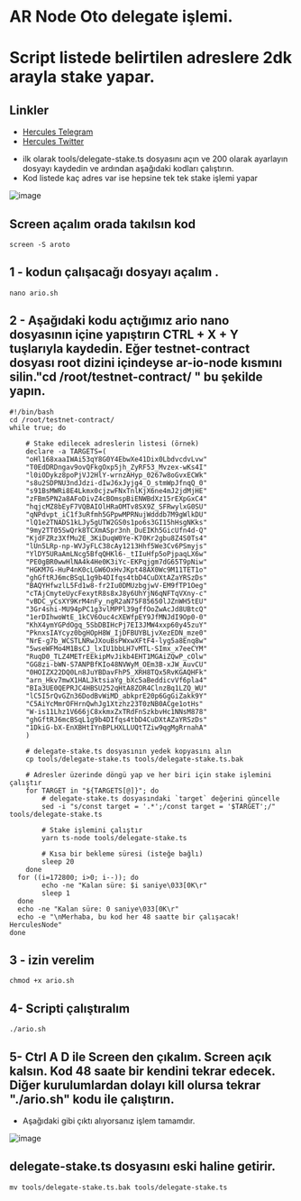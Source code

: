 # AR Node Oto delegate işlemi. 
# Script listede belirtilen adreslere 2dk arayla stake yapar.


## Linkler
 * [Hercules Telegram](https://t.me/HerculesNode)
 * [Hercules Twitter](https://twitter.com/Herculesnode)


- ilk olarak tools/delegate-stake.ts dosyasını açın ve 200 olarak ayarlayın dosyayı kaydedin ve ardından aşağıdaki kodları çalıştırın. 
- Kod listede kaç adres var ise hepsine tek tek stake işlemi yapar 

![image](https://github.com/HerculesNode/ario-delegate/assets/101635385/679ba253-8be7-4ae7-924d-3c8b397f4dcd)

## Screen açalım orada takılsın kod
```shell
screen -S aroto
```

## 1 - kodun çalışacağı dosyayı açalım .
```shell
nano ario.sh
```

## 2 - Aşağıdaki kodu açtığımız ario nano dosyasının içine yapıştırın CTRL + X + Y tuşlarıyla kaydedin. Eğer testnet-contract dosyası root dizini içindeyse ar-io-node kısmını silin."cd /root/testnet-contract/ " bu şekilde yapın.
```shell
#!/bin/bash
cd /root/testnet-contract/
while true; do

	# Stake edilecek adreslerin listesi (örnek)
	declare -a TARGETS=(
	"oHl168xaaIWAi53qY8G0Y4EbwXe41Dix0LbdvcdvLvw"
	"T0EdDRDngav9ovQFkgOxp5jh_ZyRF53_Mvzex-wKs4I"
	"l0iODykz8poPjVJ2HlY-wrnzAHyp_0267w8oGvxECWk"
	"s8u2SDPNU3ndJdzi-dIwJ6xJyjg4_O_stmWpJfnqQ_0"
	"s91BsMWRi8E4Lkmx0cjzwFNxTnlKjX6ne4mJ2jdMjHE"
	"zFBm5PN2a8AFoDivZ4cBOmspBiENWBdXz15rEXpGxC4"
	"hqjcMZ8bEyF7VQBAIOlHRaOMTv8SX9Z_SFRwylxG0SU"
	"qNPdvpt_iC1f3uRfmh5GPpwMPRNujWdddb7M9gWlkDU"
	"lQ1e2TNADS1kLJy5gUTW2GS0s1po6s3GI15hHsgNKks"
	"9my2TT05SwQrk8TCXmASpr3nh_DuEIKh5GicUfn4d-Q"
	"KjdFZRz3XfMu2E_3KiDuqW0Ye-K70Kr2gbu8Z4S0Ts4"
	"lUn5LRp-np-WVJyFLC38cAy1213Hhf5We3Cv6PSmyjs"
	"YlDY5URaAmLNcg5BfqQHKl6-_tIIuHfp5oPjpaqLX6w"
	"PE0gBR0wwHlNA4k4He0K3iYc-EKPqjgm7dG65T9pNiw"
	"HGKM7G-HuP4nK0cLGW6OxHvJKpt48AX0Wc9M11TET1o"
	"ghGftRJ6mcBSqL1g9b4DIfqs4tbD4CuDXtAZaYRSzDs"
	"BAQYHfwzlL5Fd1w8-fr2Iu0DMUzbgjwV-EM9fTP1Oeg"
	"cTAjCmyteUycFexytR8s8xJ8y6UhYjN6qNFTqVXny-c"
	"vBDC_yCsXY9KrM4nFy_ngR2aN75F85650lJZnWH5tEU"
	"3Gr4shi-MU94pPC1g3vlMPPl39gffOoZwAcJd8UBtcQ"
	"1erDIhwoWtE_1kCV6Ouc4cXEWfpEY9JfMNJdI9Op0-0"
	"KhX4ymYGPdOgq_5SbDBIHcPj7EI3JMW4xxp60y45zuY"
	"PknxsIAYcyz0bgHOpH8W_IjDFBUYBLjvXezEDN_mze0"
	"NrE-g7b_WCSTLNRwJXouBsPWxwXFtF4-lyg5a8Enq8w"
	"5wseWFMo4M1BsCJ_lxIU1bbLH7vMTL-SImx_x7eeCYM"
	"RuqD0_TLZ4METrEEkipMvJikb4EHT1MGAiZQwP_cOlw"
	"GG8zi-bWN-S7ANPBfKIo48NVWyM_OEm3B-xJW_AuvCU"
	"0HOIZX22DQ0Ln8JuYBDavFhP5_XRH8TQx5RvKGAQHFk"
	"arn_Hkv7mwX1HALJktsiaYg_bXc5aBeddicvVf6pla4"
	"BIa3UE0QEPRJC4HBSU252qHtA8ZOR4ClnzBq1LZQ_WU"
	"lC5I5rQvGZn36DodBvWiMD_abkprE20p6GgGiZakk9Y"
	"C5AiYcMmrOFHrnQwhJg1Xtzhz23T0zNB0ACge1otHs"
	"W-is11Lhz1V666jC8xkmxZxTRdFnSzkbvHc1NNsM878"
	"ghGftRJ6mcBSqL1g9b4DIfqs4tbD4CuDXtAZaYRSzDs"
	"1DkiG-bX-EnXBHtIYnBPLHXLLUQtTZiw9qgMgRrnahA"
	)

	# delegate-stake.ts dosyasının yedek kopyasını alın
	cp tools/delegate-stake.ts tools/delegate-stake.ts.bak

	# Adresler üzerinde döngü yap ve her biri için stake işlemini çalıştır
	for TARGET in "${TARGETS[@]}"; do
		# delegate-stake.ts dosyasındaki `target` değerini güncelle
		sed -i "s/const target = '.*';/const target = '$TARGET';/" tools/delegate-stake.ts

  		# Stake işlemini çalıştır
  		yarn ts-node tools/delegate-stake.ts

  		# Kısa bir bekleme süresi (isteğe bağlı)
  		sleep 20
	done
  for ((i=172800; i>0; i--)); do
        echo -ne "Kalan süre: $i saniye\033[0K\r"
        sleep 1
  done
  echo -ne "Kalan süre: 0 saniye\033[0K\r"
  echo -e "\nMerhaba, bu kod her 48 saatte bir çalışacak! HerculesNode"
done
```

## 3 - izin verelim
```shell
chmod +x ario.sh
```

## 4- Scripti çalıştıralım
```shell
./ario.sh
```

## 5- Ctrl A D ile Screen den çıkalım. Screen açık kalsın. Kod 48 saate bir kendini tekrar edecek. Diğer kurulumlardan dolayı kill olursa tekrar "./ario.sh" kodu ile çalıştırın.

- Aşağıdaki gibi çıktı alıyorsanız işlem tamamdır. 

![image](https://github.com/HerculesNode/ario-delegate/assets/101635385/5ae19608-6e97-4979-8041-d4158b01d4f1)


## delegate-stake.ts dosyasını eski haline getirir. 
```shell
mv tools/delegate-stake.ts.bak tools/delegate-stake.ts
```

